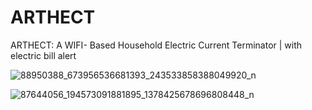 # ARTHECT
ARTHECT: A WIFI- Based Household Electric Current Terminator | with electric bill alert

![88950388_673956536681393_243533858388049920_n](https://github.com/kitian4k/ARTHECT/assets/133766189/908fc04a-cfb2-4ac6-bda6-fe72c0b741c7)

![87644056_194573091881895_1378425678696808448_n](https://github.com/kitian4k/ARTHECT/assets/133766189/666d76f7-902a-4ecc-b5f2-ecda14d10bc1)

